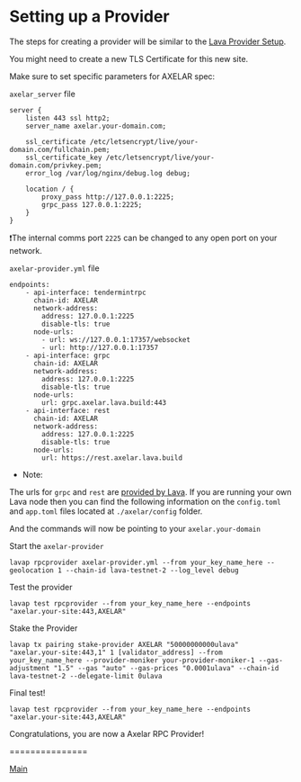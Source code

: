 # Setting up a Provider

The steps for creating a provider will be similar to the [Lava Provider Setup](https://github.com/zachzwei/z4ch-nodes/blob/main/lava/lava-provider-tls.md).

You might need to create a new TLS Certificate for this new site.

Make sure to set specific parameters for AXELAR spec:

`axelar_server` file
```
server {
    listen 443 ssl http2;
    server_name axelar.your-domain.com;

    ssl_certificate /etc/letsencrypt/live/your-domain.com/fullchain.pem;
    ssl_certificate_key /etc/letsencrypt/live/your-domain.com/privkey.pem;
    error_log /var/log/nginx/debug.log debug;

    location / {
        proxy_pass http://127.0.0.1:2225;
        grpc_pass 127.0.0.1:2225;
    }
}
```

❗The internal comms port `2225` can be changed to any open port on your network.

`axelar-provider.yml` file
```
endpoints:
    - api-interface: tendermintrpc
      chain-id: AXELAR
      network-address:
        address: 127.0.0.1:2225
        disable-tls: true
      node-urls:
        - url: ws://127.0.0.1:17357/websocket
        - url: http://127.0.0.1:17357
    - api-interface: grpc
      chain-id: AXELAR
      network-address:
        address: 127.0.0.1:2225
        disable-tls: true
      node-urls:
        url: grpc.axelar.lava.build:443
    - api-interface: rest
      chain-id: AXELAR
      network-address:
        address: 127.0.0.1:2225
        disable-tls: true
      node-urls:
        url: https://rest.axelar.lava.build
```

* Note:
  
The urls for `grpc` and `rest` are [provided by Lava](https://docs.lavanet.xyz/public-rpc).
If you are running your own Lava node then you can find the following information on the `config.toml` and `app.toml` files located at `./axelar/config` folder.


And the commands will now be pointing to your `axelar.your-domain`

Start the `axelar-provider`

```
lavap rpcprovider axelar-provider.yml --from your_key_name_here --geolocation 1 --chain-id lava-testnet-2 --log_level debug
```

Test the provider
```
lavap test rpcprovider --from your_key_name_here --endpoints "axelar.your-site:443,AXELAR"
```

Stake the Provider
```
lavap tx pairing stake-provider AXELAR "50000000000ulava" "axelar.your-site:443,1" 1 [validator_address] --from your_key_name_here --provider-moniker your-provider-moniker-1 --gas-adjustment "1.5" --gas "auto" --gas-prices "0.0001ulava" --chain-id lava-testnet-2 --delegate-limit 0ulava
```

Final test!
```
lavap test rpcprovider --from your_key_name_here --endpoints "axelar.your-site:443,AXELAR"
```

Congratulations, you are now a Axelar RPC Provider!


===============

[Main](https://github.com/zachzwei/z4ch-nodes/blob/main/README.md)
